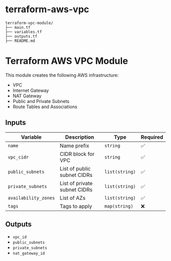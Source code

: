 # terraform-aws-vpc



```
terraform-vpc-module/
├── main.tf
├── variables.tf
├── outputs.tf
├── README.md

```

# Terraform AWS VPC Module

This module creates the following AWS infrastructure:

- VPC
- Internet Gateway
- NAT Gateway
- Public and Private Subnets
- Route Tables and Associations

## Inputs

| Variable | Description | Type | Required |
|----------|-------------|------|----------|
| `name` | Name prefix | `string` | ✅ |
| `vpc_cidr` | CIDR block for VPC | `string` | ✅ |
| `public_subnets` | List of public subnet CIDRs | `list(string)` | ✅ |
| `private_subnets` | List of private subnet CIDRs | `list(string)` | ✅ |
| `availability_zones` | List of AZs | `list(string)` | ✅ |
| `tags` | Tags to apply | `map(string)` | ❌ |

## Outputs

- `vpc_id`
- `public_subnets`
- `private_subnets`
- `nat_gateway_id`

